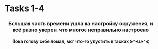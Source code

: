 <h1>Tasks 1-4</h1>
<div>
  <h3 align=center>Большая часть времени ушла на настройку окружения, и всё равно уверен, что многое неправильно настроено</h3>
  <h4 align=center>Пока голову себе ломал, мог что-то упустить в тасках ≽^•⩊•^≼</h4>
</div>
